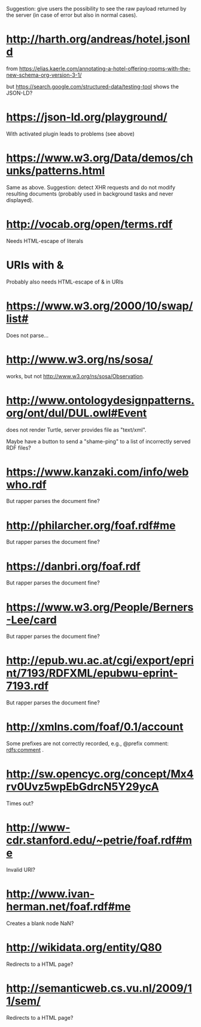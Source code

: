 Suggestion: give users the possibility to see the raw payload returned by the server (in case of error but also in normal cases).

# http://harth.org/andreas/hotel.jsonld

from https://elias.kaerle.com/annotating-a-hotel-offering-rooms-with-the-new-schema-org-version-3-1/

but https://search.google.com/structured-data/testing-tool shows the JSON-LD?

# https://json-ld.org/playground/

With activated plugin leads to problems (see above)

# https://www.w3.org/Data/demos/chunks/patterns.html

Same as above. Suggestion: detect XHR requests and do not modify resulting documents (probably used in background tasks and never displayed). 

# http://vocab.org/open/terms.rdf

Needs HTML-escape of literals

# URIs with &

Probably also needs HTML-escape of & in URIs

# https://www.w3.org/2000/10/swap/list#

Does not parse...

# http://www.w3.org/ns/sosa/

works, but not http://www.w3.org/ns/sosa/Observation.

# http://www.ontologydesignpatterns.org/ont/dul/DUL.owl#Event

does not render Turtle, server provides file as "text/xml".

Maybe have a button to send a "shame-ping" to a list of incorrectly served RDF files?

# https://www.kanzaki.com/info/webwho.rdf

But rapper parses the document fine?

# http://philarcher.org/foaf.rdf#me

But rapper parses the document fine?

# https://danbri.org/foaf.rdf

But rapper parses the document fine?

# https://www.w3.org/People/Berners-Lee/card

But rapper parses the document fine?

# http://epub.wu.ac.at/cgi/export/eprint/7193/RDFXML/epubwu-eprint-7193.rdf

But rapper parses the document fine?

# http://xmlns.com/foaf/0.1/account

Some prefixes are not correctly recorded, e.g., @prefix comment: <rdfs:comment> .

# http://sw.opencyc.org/concept/Mx4rv0Uvz5wpEbGdrcN5Y29ycA

Times out?

# http://www-cdr.stanford.edu/~petrie/foaf.rdf#me

Invalid URI?

# http://www.ivan-herman.net/foaf.rdf#me

Creates a blank node NaN?

# http://wikidata.org/entity/Q80

Redirects to a HTML page?

# http://semanticweb.cs.vu.nl/2009/11/sem/

Redirects to a HTML page?